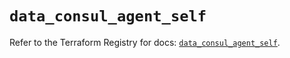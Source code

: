 # `data_consul_agent_self`

Refer to the Terraform Registry for docs: [`data_consul_agent_self`](https://registry.terraform.io/providers/hashicorp/consul/2.21.0/docs/data-sources/agent_self).
